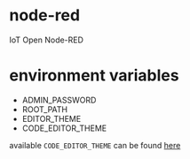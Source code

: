 # node-red
IoT Open Node-RED

# environment variables

* ADMIN_PASSWORD
* ROOT_PATH
* EDITOR_THEME
* CODE_EDITOR_THEME

available `CODE_EDITOR_THEME` can be found [here](https://github.com/node-red/node-red/tree/master/packages/node_modules/%40node-red/editor-client/src/vendor/monaco/dist/theme)


